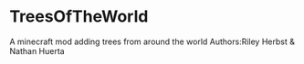# TreesOfTheWorld
A minecraft mod adding trees from around the world
Authors:Riley Herbst & Nathan Huerta
